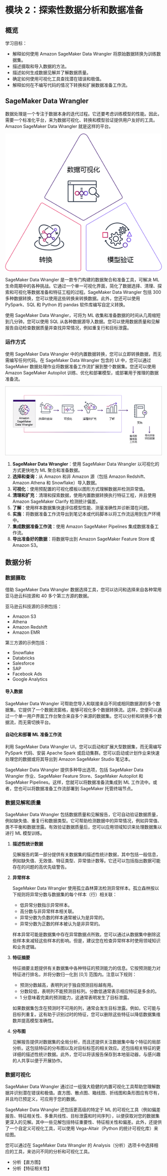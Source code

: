 # 模块 2：探索性数据分析和数据准备

## 概览

学习目标：

* 解释如何使用 Amazon SageMaker Data Wrangler 将原始数据转换为训练数据集。
* 描述摄取和导入数据的方法。
* 描述如何生成数据见解并了解数据质量。
* 确定如何使用可视化工具查找潜在错误和极值。
* 解释如何在不编写代码的情况下转换和扩展数据准备工作流。

## SageMaker Data Wrangler

数据处理是一个专注于数据本身的迭代过程。它还要考虑训练模型的性能。因此，需要一个标准化平台，来为数据可视化、转换和模型验证提供用户友好的工具。Amazon SageMaker Data Wrangler 就是这样的平台。

![用于数据准备和特征工程的标准化平台](./用于数据准备和特征工程的标准化平台.png)

SageMaker Data Wrangler 是一款专门构建的数据聚合和准备工具，可解决 ML 生命周期中的各种挑战。它通过一个单一可视化界面，简化了数据选择、清理、探索和可视化等数据准备和特征工程的过程。SageMaker Data Wrangler 包括 300 多种数据转换，您可以使用这些转换来转换数据。此外，您还可以使用 PySpark、SQL 和 Python 的 pandas 软件库编写自定义转换。

使用 SageMaker Data Wrangler，可将为 ML 收集和准备数据的时间从几周缩短到几分钟。您可以使用 SQL 从各种数据源导入数据。您可以使用数据质量和见解报告自动检查数据质量并查找异常情况，例如重复行和目标泄露。

### 运作方式

使用 SageMaker Data Wrangler 中的内置数据转换，您可以立即转换数据，而无需编写任何代码。在 SageMaker Data Wrangler 包含的 UI 中，您可以通过 SageMaker 数据处理作业将数据准备工作流扩展到整个数据集。您还可以使用 Amazon SageMaker Autopilot 训练、优化和部署模型，或部署用于推理的数据准备流。

![Amazon SageMaker Data Wrangler](./Amazon%20SageMaker%20Data%20Wrangler.png)

1. **SageMaker Data Wrangler**：使用 SageMaker Data Wrangler 以可视化的方式更快地为 ML 聚合和准备数据。
2. **选择和查询**：从 Amazon 和非 Amazon 源（包括 Amazon Redshift、Amazon Athena 和 Snowflake）导入数据。
3. **可视化**：使用预配置的可视化模板以图形方式理解数据并检测异常值。
4. **清理和扩充**：清理和探索数据，使用内置数据转换执行特征工程，并且使用 Amazon SageMaker Clarify 检测统计偏差。
5. **了解**：使用样本数据集快速评估模型性能、测量准确性并诊断潜在问题。
6. **实施**：将数据准备工作流导出到笔记本或代码脚本以将工作流运用到生产环境中。
7. **集成数据准备工作流**：使用 Amazon SageMaker Pipelines 集成数据准备工作流。
8. **导出准备好的数据**：将数据导出到 Amazon SageMaker Feature Store 或 Amazon S3。

## 数据分析

### 数据摄取

借助 SageMaker Data Wrangler 数据选择工具，您可以访问和选择来自各种常用亚马逊云科技源和 40 多个第三方源的数据。

亚马逊云科技源的示例包括：

* Amazon S3
* Athena
* Amazon Redshift
* Amazon EMR

第三方源的示例包括：

* Snowflake
* Databricks
* Salesforce
* SAP
* Facebook Ads
* Google Analytics

#### 导入数据

SageMaker Data Wrangler 可帮助您导入和联接来自不同或相同数据源的多个数据集。它提供了一个数据流窗格，能够可视化多个数据转换流。这样，您便可以通过一个单一用户界面工作台聚合来自多个来源的数据集。您可以分析和转换多个数据流，而无需切换平台。

#### 自动化和部署 ML 准备工作流

利用 SageMaker Data Wrangler UI，您可以启动和扩展大型数据集，而无需编写 PySpark 代码、安装 Apache Spark 或启动集群。您可以启动或计划作业来快速处理您的数据或将其导出到 Amazon SageMaker Studio 笔记本。

SageMaker Data Wrangler 提供多种导出选项，包括 SageMaker Data Wrangler 作业、SageMaker Feature Store、SageMaker Autopilot 和 SageMaker Pipelines。这样，您就可以将数据准备流集成到 ML 工作流中。或者，您也可以将数据准备工作流部署到 SageMaker 托管终端节点。

### 数据见解和质量

SageMaker Data Wrangler 包括数据质量和见解报告，它可自动验证数据质量，例如缺失值、重复行和数据类型。它可帮助检测数据中的异常情况，例如异常值、类不平衡和数据泄露。有效验证数据质量后，您可以应用领域知识来处理数据集以进行 ML 模型训练。

1. **描述性统计数据**

    见解报告的第一部分提供有关数据集的描述性统计数据，其中包括一般信息，例如缺失值、无效值、特征类型、异常值计数等。它还可以包括指出数据可能存在的问题的高优先级警告。
2. **异常样本**

    SageMaker Data Wrangler 使用孤立森林算法检测异常样本。孤立森林按以下规则将异常分数与数据集的每个样本（行）相关联：

    * 低异常分数指示异常样本。
    * 高分数与非异常样本相关联。
    * 异常分数为负数的样本通常被认为是异常的。
    * 异常分数为正数的样本被认为是非异常的。

    样本异常可能是数据集中存在异常数据点所致。您可以通过从数据集中删除这些样本来减轻这些样本的影响。但是，建议您在检查异常样本时使用领域知识和业务逻辑。
3. **特征摘要**

    特征摘要主题提供有关数据集中各种特征的预测能力的信息。它按预测能力对特征进行排名，并将分数归一化到 [0,1] 范围内。注意以下规则：

    * 预测分数越高，表明列对于独自预测目标越有用。
    * 分数较低，表明列不能预测目标列。分数低通常表示相应特征是多余的。
    * 1 分意味着完美的预测能力，这通常表明发生了目标泄露。

    如果数据集包含在预测时不可用的列，通常会发生目标泄露。例如，它可能与目标列重复。这有助于识别过时的特征，您可以删除这些特征以降低数据集维数并提高模型准确性。
4. **分布图**

    见解报告提供对数据集的全局分析，而且还提供关注数据集中每个特征的局部分析。这包括特征的分布图以及对目标标签的相关效应。还包括相关特征的更详细的描述性统计数据。此外，您可以将该报告保存到本地驱动器，与感兴趣的人共享以便于开展协作。

### 数据可视化

SageMaker Data Wrangler 通过过一组强大稳健的内置可视化工具帮助您理解数据并识别潜在错误和极值。直方图、散点图、箱线图、折线图和条形图应有尽有，并且均已预定义，可应用于您的数据。

SageMaker Data Wrangler 还包括更高级的特定于 ML 的可视化工具（例如偏差报告、特征相关性、多重共线性、目标泄露和时间序列），以便获取对您的数据集更深入的见解。其中一些见解包括特征重要性、特征相关性和偏差。此外，还提供了一个自定义可视化工具，可以使用 Vega-Altair（Python 的统计可视化库）来绘图。

您可以通过在 SageMaker Data Wrangler 的 Analysis（分析）选项卡中选择相应的工具，来访问不同的分析和可视化工具。

* 分析【直方图】
* 分析【特征相关性】